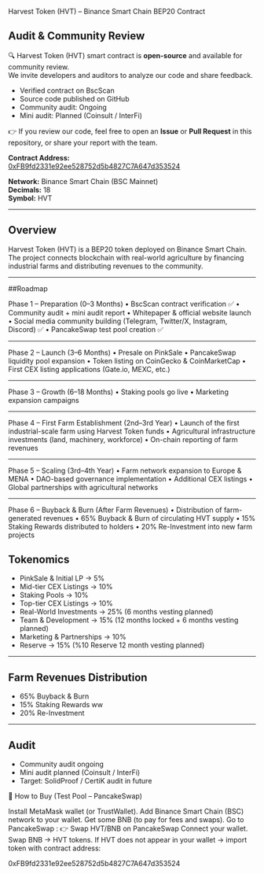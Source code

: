 Harvest Token (HVT) – Binance Smart Chain BEP20 Contract

## Audit & Community Review

🔍 Harvest Token (HVT) smart contract is **open-source** and available for community review.  
We invite developers and auditors to analyze our code and share feedback.  

- Verified contract on BscScan  
- Source code published on GitHub  
- Community audit: Ongoing  
- Mini audit: Planned (Coinsult / InterFi)  

👉 If you review our code, feel free to open an **Issue** or **Pull Request** in this repository, or share your report with the team.

**Contract Address:**  
[0xFB9fd2331e92ee528752d5b4827C7A647d353524](https://bscscan.com/address/0xFB9fd2331e92ee528752d5b4827C7A647d353524#code)

**Network:** Binance Smart Chain (BSC Mainnet)  
**Decimals:** 18  
**Symbol:** HVT  

---

## Overview
Harvest Token (HVT) is a BEP20 token deployed on Binance Smart Chain.  
The project connects blockchain with real-world agriculture by financing industrial farms and distributing revenues to the community.  

---

##Roadmap

 Phase 1 – Preparation (0–3 Months)
•	BscScan contract verification ✅
•	Community audit + mini audit report
•	Whitepaper & official website launch
•	Social media community building (Telegram, Twitter/X, Instagram, Discord) ✅
•	PancakeSwap test pool creation ✅
________________________________________
 Phase 2 – Launch (3–6 Months)
•	Presale on PinkSale
•	PancakeSwap liquidity pool expansion
•	Token listing on CoinGecko & CoinMarketCap
•	First CEX listing applications (Gate.io, MEXC, etc.)
________________________________________
 Phase 3 – Growth (6–18 Months)
•	Staking pools go live
•	Marketing expansion campaigns
________________________________________
 Phase 4 – First Farm Establishment (2nd–3rd Year)
•	Launch of the first industrial-scale farm using Harvest Token funds
•	Agricultural infrastructure investments (land, machinery, workforce)
•	On-chain reporting of farm revenues
________________________________________
Phase 5 – Scaling (3rd–4th Year)
•	Farm network expansion to Europe & MENA
•	DAO-based governance implementation
•	Additional CEX listings
•	Global partnerships with agricultural networks

________________________________________
Phase 6 – Buyback & Burn (After Farm Revenues)
•	Distribution of farm-generated revenues
•	65% Buyback & Burn of circulating HVT supply
•	15% Staking Rewards distributed to holders
•	20% Re-Investment into new farm projects



## Tokenomics

- PinkSale & Initial LP → 5%  
- Mid-tier CEX Listings → 10%  
- Staking Pools → 10%  
- Top-tier CEX Listings → 10%  
- Real-World Investments → 25% (6 months vesting planned)
- Team & Development → 15% (12 months locked + 6 months vesting planned)  
- Marketing & Partnerships → 10%  
- Reserve → 15% (%10 Reserve 12 month vesting planned)  

---

## Farm Revenues Distribution

- 65% Buyback & Burn  
- 15% Staking Rewards  ww
- 20% Re-Investment  

---

## Audit

- Community audit ongoing  
- Mini audit planned (Coinsult / InterFi)  
- Target: SolidProof / CertiK audit in future  



📌 How to Buy (Test Pool – PancakeSwap)

Install MetaMask wallet (or TrustWallet).
Add Binance Smart Chain (BSC) network to your wallet.
Get some BNB (to pay for fees and swaps).
Go to PancakeSwap :
👉 Swap HVT/BNB on PancakeSwap
Connect your wallet.
Swap BNB → HVT tokens.
If HVT does not appear in your wallet → import token with contract address:

0xFB9fd2331e92ee528752d5b4827C7A647d353524

